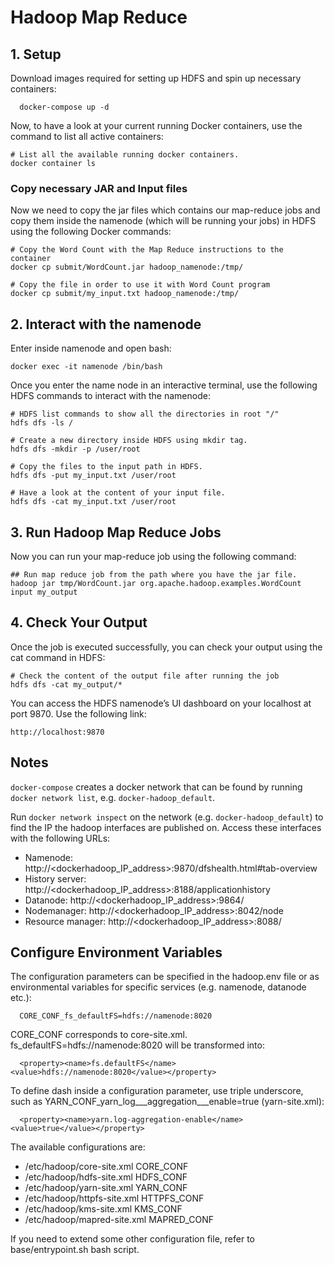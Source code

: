 
# Hadoop Map Reduce

## 1. Setup
Download images required for setting up HDFS and spin up necessary containers:
```
  docker-compose up -d
```

Now, to have a look at your current running Docker containers, use the command to list all active containers:

```
# List all the available running docker containers.
docker container ls
```
### Copy necessary JAR and Input files

Now we need to copy the jar files which contains our map-reduce jobs and copy them inside the namenode (which will be running your jobs) in HDFS using the following Docker commands:

```
# Copy the Word Count with the Map Reduce instructions to the container
docker cp submit/WordCount.jar hadoop_namenode:/tmp/

# Copy the file in order to use it with Word Count program
docker cp submit/my_input.txt hadoop_namenode:/tmp/
```

## 2. Interact with the namenode

Enter inside namenode and open bash:
```
docker exec -it namenode /bin/bash
```

Once you enter the name node in an interactive terminal, use
the following HDFS commands to interact with the namenode:
```
# HDFS list commands to show all the directories in root "/"
hdfs dfs -ls /

# Create a new directory inside HDFS using mkdir tag.
hdfs dfs -mkdir -p /user/root

# Copy the files to the input path in HDFS.
hdfs dfs -put my_input.txt /user/root 

# Have a look at the content of your input file.
hdfs dfs -cat my_input.txt /user/root
```

## 3. Run Hadoop Map Reduce Jobs
Now you can run your map-reduce job using the following command:
```
## Run map reduce job from the path where you have the jar file.
hadoop jar tmp/WordCount.jar org.apache.hadoop.examples.WordCount input my_output
```

## 4. Check Your Output

Once the job is executed successfully, you can check your output using the cat command in HDFS:
```
# Check the content of the output file after running the job
hdfs dfs -cat my_output/*
```

You can access the HDFS namenode’s UI dashboard on your localhost at port 9870. Use the following link:
```
http://localhost:9870
```

## Notes
`docker-compose` creates a docker network that can be found by running `docker network list`, e.g. `docker-hadoop_default`.

Run `docker network inspect` on the network (e.g. `docker-hadoop_default`) to find the IP the hadoop interfaces are published on. Access these interfaces with the following URLs:

* Namenode: http://<dockerhadoop_IP_address>:9870/dfshealth.html#tab-overview
* History server: http://<dockerhadoop_IP_address>:8188/applicationhistory
* Datanode: http://<dockerhadoop_IP_address>:9864/
* Nodemanager: http://<dockerhadoop_IP_address>:8042/node
* Resource manager: http://<dockerhadoop_IP_address>:8088/

## Configure Environment Variables

The configuration parameters can be specified in the hadoop.env file or as environmental variables for specific services (e.g. namenode, datanode etc.):
```
  CORE_CONF_fs_defaultFS=hdfs://namenode:8020
```

CORE_CONF corresponds to core-site.xml. fs_defaultFS=hdfs://namenode:8020 will be transformed into:
```
  <property><name>fs.defaultFS</name><value>hdfs://namenode:8020</value></property>
```
To define dash inside a configuration parameter, use triple underscore, such as YARN_CONF_yarn_log___aggregation___enable=true (yarn-site.xml):
```
  <property><name>yarn.log-aggregation-enable</name><value>true</value></property>
```

The available configurations are:
* /etc/hadoop/core-site.xml CORE_CONF
* /etc/hadoop/hdfs-site.xml HDFS_CONF
* /etc/hadoop/yarn-site.xml YARN_CONF
* /etc/hadoop/httpfs-site.xml HTTPFS_CONF
* /etc/hadoop/kms-site.xml KMS_CONF
* /etc/hadoop/mapred-site.xml  MAPRED_CONF

If you need to extend some other configuration file, refer to base/entrypoint.sh bash script.
